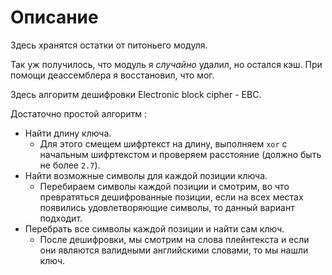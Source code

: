 # Описание

Здесь хранятся остатки от питоньего модуля.

Так уж получилось, что модуль я *случайно* удалил, но остался кэш. При помощи деассемблера я восстановил, что мог.

Здесь алгоритм дешифровки Electronic block cipher - EBC.

Достаточно простой алгоритм : 

- Найти длину ключа. 
	- Для этого смещем шифртекст на длину, выполняем `xor` с начальным шифртекстом и проверяем расстояние (должно быть не более `2.7`).
- Найти возможные символы для каждой позиции ключа. 
	- Перебираем символы каждой позиции и смотрим, во что превратяться дешифрованные позиции, если на всех местах появились удовлетворяющие символы, то данный вариант подходит.
- Перебрать все символы каждой позиции и найти сам ключ.
	- После дешифровки, мы смотрим на слова плейнтекста и если они являются валидными английскими словами, то мы нашли ключ.
